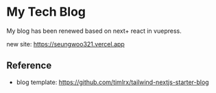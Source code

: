 # My Tech Blog

My blog has been renewed based on next+ react in vuepress.

new site: <https://seungwoo321.vercel.app>

## Reference

- blog template: <https://github.com/timlrx/tailwind-nextjs-starter-blog>
